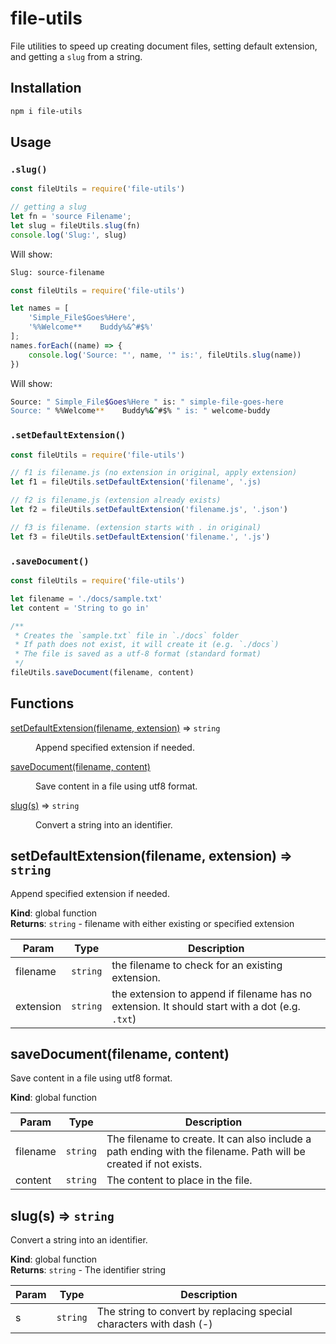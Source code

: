 # file-utils

File utilities to speed up creating document files, setting default extension, and getting a `slug` from a string.

## Installation

```bash
npm i file-utils
```

## Usage

### `.slug()`

```javascript
const fileUtils = require('file-utils')

// getting a slug
let fn = 'source Filename';
let slug = fileUtils.slug(fn)
console.log('Slug:', slug)
```

Will show:

```bash
Slug: source-filename
```

```javascript
const fileUtils = require('file-utils')

let names = [
    'Simple_File$Goes%Here',
    '%%Welcome**    Buddy%&^#$%'
];
names.forEach((name) => {
    console.log('Source: "', name, '" is:', fileUtils.slug(name))
})
```

Will show:


```bash
Source: " Simple_File$Goes%Here " is: " simple-file-goes-here
Source: " %%Welcome**    Buddy%&^#$% " is: " welcome-buddy
```

### `.setDefaultExtension()`

```javascript
const fileUtils = require('file-utils')

// f1 is filename.js (no extension in original, apply extension)
let f1 = fileUtils.setDefaultExtension('filename', '.js)

// f2 is filename.js (extension already exists)
let f2 = fileUtils.setDefaultExtension('filename.js', '.json')

// f3 is filename. (extension starts with . in original)
let f3 = fileUtils.setDefaultExtension('filename.', '.js')
```

### `.saveDocument()`


```javascript
const fileUtils = require('file-utils')

let filename = './docs/sample.txt'
let content = 'String to go in'

/**
 * Creates the `sample.txt` file in `./docs` folder
 * If path does not exist, it will create it (e.g. `./docs`)
 * The file is saved as a utf-8 format (standard format)
 */
fileUtils.saveDocument(filename, content)
```

## Functions

<dl>
<dt><a href="#setDefaultExtension">setDefaultExtension(filename, extension)</a> ⇒ <code>string</code></dt>
<dd><p>Append specified extension if needed.</p>
</dd>
<dt><a href="#saveDocument">saveDocument(filename, content)</a></dt>
<dd><p>Save content in a file using utf8 format.</p>
</dd>
<dt><a href="#slug">slug(s)</a> ⇒ <code>string</code></dt>
<dd><p>Convert a string into an identifier.</p>
</dd>
</dl>

<a name="setDefaultExtension"></a>

## setDefaultExtension(filename, extension) ⇒ <code>string</code>
Append specified extension if needed.

**Kind**: global function  
**Returns**: <code>string</code> - filename with either existing or specified extension  

| Param | Type | Description |
| --- | --- | --- |
| filename | <code>string</code> | the filename to check for an existing extension. |
| extension | <code>string</code> | the extension to append if filename has no extension. It should start with a dot (e.g. `.txt`) |

<a name="saveDocument"></a>

## saveDocument(filename, content)
Save content in a file using utf8 format.

**Kind**: global function  

| Param | Type | Description |
| --- | --- | --- |
| filename | <code>string</code> | The filename to create. It can also include a path ending with the filename. Path will be created if not exists. |
| content | <code>string</code> | The content to place in the file. |

<a name="slug"></a>

## slug(s) ⇒ <code>string</code>
Convert a string into an identifier.

**Kind**: global function  
**Returns**: <code>string</code> - The identifier string  

| Param | Type | Description |
| --- | --- | --- |
| s | <code>string</code> | The string to convert by replacing special characters with dash (-) |

